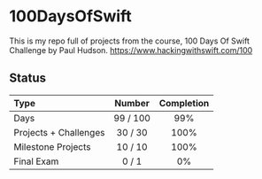 # 100DaysOfSwift

This is my repo full of projects from the course, 100 Days Of Swift Challenge by Paul Hudson.
https://www.hackingwithswift.com/100

## Status

Type               | Number  | Completion
:---               |  :---:  |   :---:
Days           |  99 / 100 | 99%
Projects + Challenges |  30 / 30 | 100%
Milestone Projects |  10 / 10 | 100%
Final Exam         |  0 / 1  | 0%

